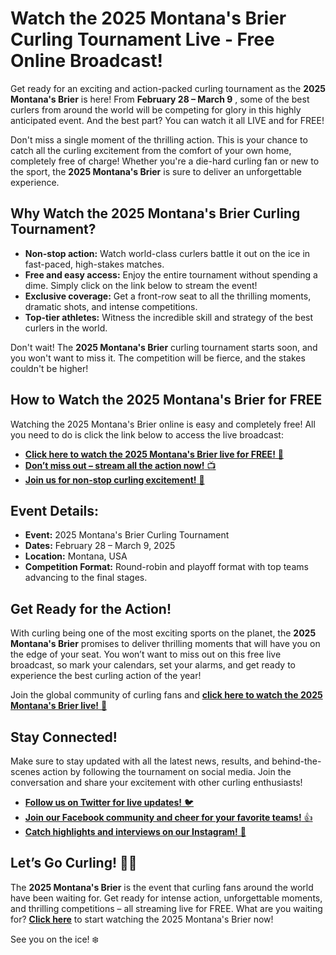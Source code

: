 # Watch the 2025 Montana's Brier Curling Tournament Live - Free Online Broadcast!

Get ready for an exciting and action-packed curling tournament as the **2025 Montana's Brier** is here! From **February 28 – March 9** , some of the best curlers from around the world will be competing for glory in this highly anticipated event. And the best part? You can watch it all LIVE and for FREE!

Don't miss a single moment of the thrilling action. This is your chance to catch all the curling excitement from the comfort of your own home, completely free of charge! Whether you're a die-hard curling fan or new to the sport, the **2025 Montana's Brier** is sure to deliver an unforgettable experience.

## Why Watch the 2025 Montana's Brier Curling Tournament?

- **Non-stop action:** Watch world-class curlers battle it out on the ice in fast-paced, high-stakes matches.
- **Free and easy access:** Enjoy the entire tournament without spending a dime. Simply click on the link below to stream the event!
- **Exclusive coverage:** Get a front-row seat to all the thrilling moments, dramatic shots, and intense competitions.
- **Top-tier athletes:** Witness the incredible skill and strategy of the best curlers in the world.

Don't wait! The **2025 Montana's Brier** curling tournament starts soon, and you won't want to miss it. The competition will be fierce, and the stakes couldn't be higher!

## How to Watch the 2025 Montana's Brier for FREE

Watching the 2025 Montana's Brier online is easy and completely free! All you need to do is click the link below to access the live broadcast:

- [**Click here to watch the 2025 Montana's Brier live for FREE!** 🥌](https://tinyurl.com/livestreamfreeo?st=2025montanasbrier&si=gh)
- [**Don’t miss out – stream all the action now!** 📺](https://tinyurl.com/livestreamfreeo?st=2025montanasbrier&si=gh)
- [**Join us for non-stop curling excitement!** 🎉](https://tinyurl.com/livestreamfreeo?st=2025montanasbrier&si=gh)

## Event Details:

- **Event:** 2025 Montana's Brier Curling Tournament
- **Dates:** February 28 – March 9, 2025
- **Location:** Montana, USA
- **Competition Format:** Round-robin and playoff format with top teams advancing to the final stages.

## Get Ready for the Action!

With curling being one of the most exciting sports on the planet, the **2025 Montana's Brier** promises to deliver thrilling moments that will have you on the edge of your seat. You won’t want to miss out on this free live broadcast, so mark your calendars, set your alarms, and get ready to experience the best curling action of the year!

Join the global community of curling fans and [**click here to watch the 2025 Montana's Brier live!** 🥌](https://tinyurl.com/livestreamfreeo?st=2025montanasbrier&si=gh)

## Stay Connected!

Make sure to stay updated with all the latest news, results, and behind-the-scenes action by following the tournament on social media. Join the conversation and share your excitement with other curling enthusiasts!

- [**Follow us on Twitter for live updates!** 🐦](https://tinyurl.com/livestreamfreeo?st=2025montanasbrier&si=gh)
- [**Join our Facebook community and cheer for your favorite teams!** 👍](https://tinyurl.com/livestreamfreeo?st=2025montanasbrier&si=gh)
- [**Catch highlights and interviews on our Instagram!** 📸](https://tinyurl.com/livestreamfreeo?st=2025montanasbrier&si=gh)

## Let’s Go Curling! 🥌🔥

The **2025 Montana's Brier** is the event that curling fans around the world have been waiting for. Get ready for intense action, unforgettable moments, and thrilling competitions – all streaming live for FREE. What are you waiting for? **[Click here](https://tinyurl.com/livestreamfreeo?st=2025montanasbrier&si=gh)** to start watching the 2025 Montana's Brier now!

See you on the ice! ❄️
